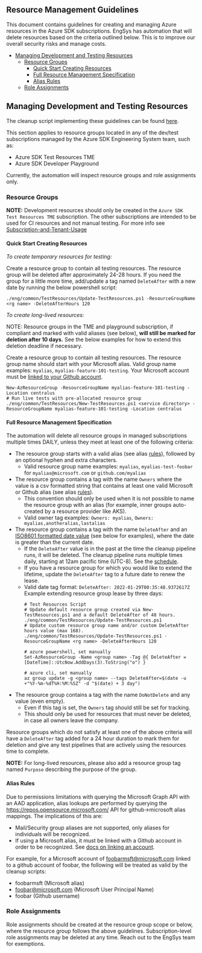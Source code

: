 ## Resource Management Guidelines

This document contains guidelines for creating and managing Azure resources in the Azure SDK
subscriptions. EngSys has automation that will delete resources based on the criteria outlined below. This is to
improve our overall security risks and manage costs.

  * [Managing Development and Testing Resources](#managing-development-and-testing-resources)
     * [Resource Groups](#resource-groups)
        * [Quick Start Creating Resources](#quick-start-creating-resources)
        * [Full Resource Management Specification](#full-resource-management-specification)
        * [Alias Rules](#alias-rules)
     * [Role Assignments](#role-assignments)

## Managing Development and Testing Resources

The cleanup script implementing these guidelines can be found [here](https://github.com/Azure/azure-sdk-tools/blob/main/eng/scripts/live-test-resource-cleanup.ps1).

This section applies to resource groups located in any of the dev/test subscriptions managed by the Azure SDK
Engineering System team, such as:

- Azure SDK Test Resources TME
- Azure SDK Developer Playground

Currently, the automation will inspect resource groups and role assignments only.

### Resource Groups

**NOTE:** Development resources should only be created in the `Azure SDK Test Resources TME` subscription. The other
subscriptions are intended to be used for CI resources and not manual testing. For more info see [Subscription-and-Tenant-Usage](https://dev.azure.com/azure-sdk/internal/_wiki/wikis/internal.wiki/206/Subscription-and-Tenant-Usage)

#### Quick Start Creating Resources

*To create temporary resources for testing:*

Create a resource group to contain all testing resources. The resource group will be deleted after approximately 24-28 hours.
If you need the group for a little more time, add/update a tag named `DeleteAfter` with a new date by running the below powershell script:

```
./eng/common/TestResources/Update-TestResources.ps1 -ResourceGroupName <rg name> -DeleteAfterHours 120
```

*To create long-lived resources:*

NOTE: Resource groups in the TME and playground subscription, if compliant and marked with valid aliases (see below), **will still
be marked for deletion after 10 days.** See the below examples for how to extend this deletion deadline if necessary.

Create a resource group to contain all testing resources. The resource group name should start with your Microsoft alias.
Valid group name examples: `myalias`, `myalias-feature-101-testing`. Your Microsoft account must be
[linked to your Github account](https://repos.opensource.microsoft.com/link).

```
New-AzResourceGroup -ResourceGroupName myalias-feature-101-testing -Location centralus
# Run live tests with pre-allocated resource group
./eng/common/TestResources/New-TestResources.ps1 <service directory> -ResourceGroupName myalias-feature-101-testing -Location centralus
```

#### Full Resource Management Specification

The automation will delete all resource groups in managed subscriptions multiple times DAILY, unless they meet at least one of the following criteria:

- The resource group starts with a valid alias (see alias [rules](#alias-rules)), followed by an optional hyphen and extra characters.
    - Valid resource group name examples: `myalias`, `myalias-test-foobar` for `myalias@microsoft.com` or `github.com/myalias`
- The resource group contains a tag with the name `Owners` where the value is a csv formatted string that contains at
  least one valid Microsoft or Github alias (see alias [rules](#alias-rules)).
    - This convention should only be used when it is not possible to name the resource group with an alias
        (for example, inner groups auto-created by a resource provider like AKS).
    - Valid owner tag examples: `Owners: myalias`, `Owners: myalias,anotheralias,lastalias`
- The resource group contains a tag with the name `DeleteAfter` and an [ISO8601 formatted date value](https://www.iso.org/iso-8601-date-and-time-format.html)
  (see below for examples), where the date is greater than the current date.
    - If the `DeleteAfter` value is in the past at the time the cleanup pipeline runs, it will be deleted.
      The cleanup pipeline runs multiple times daily, starting at 12am pacific time (UTC-8). See the [schedule](https://dev.azure.com/azure-sdk/internal/_apps/hub/ms.vss-ciworkflow.build-ci-hub?_a=edit-build-definition&id=1357&view=Tab_Triggers).
    - If you have a resource group for which you would like to extend the lifetime, update the `DeleteAfter` tag to a
      future date to renew the lease.
    - Valid date tag format: `DeleteAfter: 2022-01-29T00:35:48.9372617Z`
      Example extending resource group lease by three days:
      ```
      # Test Resources Script
      # Update default resource group created via New-TestResources.ps1 and a default DeleteAfter of 48 hours.
      ./eng/common/TestResources/Update-TestResources.ps1
      # Update custom resource group name and/or custom DeleteAfter hours value (max 168).
      ./eng/common/TestResources/Update-TestResources.ps1 -ResourceGroupName <rg name> -DeleteAfterHours 120

      # azure powershell, set manually
      Set-AzResourceGroup -Name <group name> -Tag @{ DeleteAfter = [DateTime]::UtcNow.AddDays(3).ToString("o") }

      # azure cli, set manually
      az group update -g <group name> --tags DeleteAfter=$(date -u +"%Y-%m-%dT%H:%M:%SZ" -d "$(date) + 3 day")
      ```
- The resource group contains a tag with the name `DoNotDelete` and any value (even empty).
    - Even if this tag is set, the `Owners` tag should still be set for tracking.
    - This should only be used for resources that must never be deleted, in case all owners leave the company.

Resource groups which do not satisfy at least one of the above criteria will have a `DeleteAfter` tag added for a 24 hour duration to mark them for deletion and give any test pipelines that are actively using the resources time to complete.

**NOTE:** For long-lived resources, please also add a resource group tag named `Purpose` describing the purpose of the group.

#### Alias Rules

Due to permissions limitations with querying the Microsoft Graph API with an AAD application, alias lookups are
performed by querying the https://repos.opensource.microsoft.com/ API for github->microsoft alias mappings.
The implications of this are:

- Mail/Security group aliases are not supported, only aliases for individuals will be recognized.
- If using a Microsoft alias, it must be linked with a Github account in order to be recognized. See [docs on linking an account](https://repos.opensource.microsoft.com/link).

For example, for a Microsoft account of foobarmsft@microsoft.com linked to a github account of foobar, the following
will be treated as valid by the cleanup scripts:

- foobarmsft  (Microsoft alias)
- foobar@microsoft.com  (Microsoft User Principal Name)
- foobar  (Github username)

### Role Assignments

Role assignments should be created at the resource group scope or below, where the resource group follows the above
guidelines. Subscription-level role assignments may be deleted at any time. Reach out to the EngSys team for exemptions.
